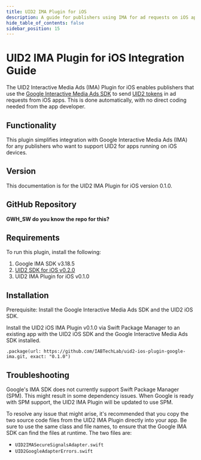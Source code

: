```yaml
---
title: UID2 IMA Plugin for iOS
description: A guide for publishers using IMA for ad requests on iOS apps.
hide_table_of_contents: false
sidebar_position: 15
---
```


# UID2 IMA Plugin for iOS Integration Guide

The UID2 Interactive Media Ads (IMA) Plugin for iOS enables publishers that use the [Google Interactive Media Ads SDK](https://developers.google.com/interactive-media-ads/docs/sdks/html5/client-side/) to send [UID2 tokens](../ref-info/glossary-uid.md#gl-uid2-token) in ad requests from iOS apps. This is done automatically, with no direct coding needed from the app developer.

## Functionality

This plugin simplifies integration with Google Interactive Media Ads (IMA) for any publishers who want to support UID2 for apps running on iOS devices.

## Version

<!-- As of 2023-07-15 -->

This documentation is for the UID2 IMA Plugin for iOS version 0.1.0.


## GitHub Repository

**GWH_SW do you know the repo for this?**

## Requirements 

To run this plugin, install the following:

1. Google IMA SDK v3.18.5
1. [UID2 SDK for iOS v0.2.0](../sdks/uid2-sdk-ref-ios.md)
1. UID2 IMA Plugin for iOS v0.1.0

## Installation

Prerequisite: Install the Google Interactive Media Ads SDK and the UID2 iOS SDK.

Install the UID2 iOS IMA Plugin v0.1.0 via Swift Package Manager to an existing app with the UID2 iOS SDK and the Google Interactive Media Ads SDK installed.

```
.package(url: https://github.com/IABTechLab/uid2-ios-plugin-google-ima.git, exact: "0.1.0")
```

## Troubleshooting 

Google's IMA SDK does not currently support Swift Package Manager (SPM). This might result in some dependency issues. When Google is ready with SPM support, the UID2 IMA Plugin will be updated to use SPM.

To resolve any issue that might arise, it's recommended that you copy the two source code files from the UID2 IMA Plugin directly into your app. Be sure to use the same class and file names, to ensure that the Google IMA SDK can find the files at runtime. The two files are:

- `UID2IMASecureSignalsAdapter.swift`
- `UID2GoogleAdapterErrors.swift`
